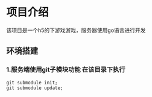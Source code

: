 # 项目介绍
该项目是一个h5的下游戏游戏，服务器使用go语言进行开发

## 环境搭建
### 1.服务端使用git子模块功能 在该目录下执行

    git submodule init;
    git submodule update;
